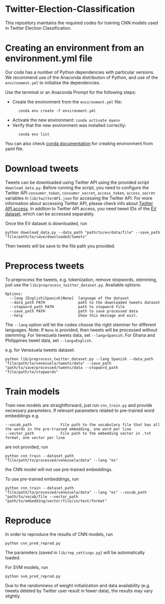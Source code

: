 # Twitter-Election-Classification

This repository maintains the required codes for training CNN models used in Twitter Election Classification.

# Creating an environment from an environment.yml file

Our code has a number of Python dependencies with particular versions. We recommend use of the Anaconda distribution of Python, and use of the ``environment.yml`` to initialise the dependencies. 

Use the terminal or an Anaconda Prompt for the following steps:

- Create the environment from the ``environment.yml`` file:
```
      conda env create -f environment.yml
```
- Activate the new environment: ``conda activate myenv``
- Verify that the new environment was installed correctly:

```
      conda env list
```
You can also check [conda documentation](https://docs.conda.io/projects/conda/en/latest/user-guide/tasks/manage-environments.html#creating-an-environment-from-an-environment-yml-file) for creating environment from yaml file.

# Download tweets
Tweets can be downloaded using Twitter API using the provided script ``download_data.py``. Before running the script, you need to configure the Twitter API ``consumer_token``, ``consumer_secret``, ``access_token``, ``access_secret`` variables in ```lib/twitterAPI.json``` for accessing the Twitter API.
For more information about accessing Twitter API, please check info about [Twitter API access](https://developer.twitter.com/en/apply-for-access.html). In addtion to Twitter API access, you need tweet IDs of the [EV dataset](http://researchdata.gla.ac.uk/564/), which can be accessed separately. 

Once the EV dataset is downloaded, run
```
python download_data.py --data_path "path/to/ev/data/file" --save_path "file/path/to/save/downloaded/tweets"
```
Then tweets will be save to the file path you provided.

# Preprocess tweets
To preprocess the tweets, e.g. tokenization, remove stopwords, stemming, just use the ```lib/preprocess_twitter_dataset.py```.
Available options:
```
Options:
  --lang [English|Spanish|None]  language of the dataset
  --data_path PATH               path to the downloaded tweets dataset
  --stopword_path PATH           path to stopword file
  --save_path PATH               path to save processed data
  --help                         Show this message and exit.
```
The ``` --lang ``` option will let the codes choose the right stemmer for different languages. Note: If ```None``` is provided, then tweets will be processed without stemming.
For Venezuela tweets data, set ```--lang=Spanish```. For Ghana and Philippines tweet data, set ```--lang=English```.

e.g. for Venezuela tweets dataset:
```
python lib/preprocess_twitter_dataset.py --lang Spanish --data_path "file/path/to/venezuela/tweets/data" --save_path "path/to/save/processed/tweets/data --stopword_path "file/path/to/stopwords"
```

# Train models
Train new models are straightforward, just run ``` cnn_train.py ``` and provide necessary parameters. 
If relevant parameters related to pre-trained word embeddings
 e.g.
 ```
 --vocab_path             File path to the vocabulary file that has all the words in the pre-trained embedding, one word per line
 --vector_path            File path to the embedding vector in .txt format, one vector per line
 ```
are not provided, run
```
python cnn_train --dataset_path "file/path/to/processed/venezuela/data" --lang "es"
```
the CNN model will not use pre-trained embeddings.

To use pre-trained embeddings, run
```
python cnn_train --dataset_path "file/path/to/processed/venezuela/data" --lang "es" --vocab_path "path/to/vocab/file --vector_path "path/to/embedding/vector/file/in/text/format"
```
 
# Reproduce
In order to reproduce the results of CNN models, run
```
python cnn_pred_reprod.py
``` 
The parameters (saved in ```lib/rep_settings.py```) will be automatically loaded.

For SVM models, run
```
python svm_pred_reprod.py
```
Due to the randomness of weight initialization and data availability (e.g. tweets deleted by Twitter user result in fewer data), the results may vary slightly.

 
